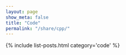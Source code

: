 ```yaml
---
layout: page
show_meta: false
title: "Code"
permalink: "/share/cpp/"
---
```

{% include list-posts.html category='code' %}